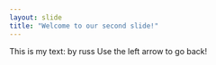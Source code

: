 ```yaml
---
layout: slide
title: "Welcome to our second slide!"
---
```

This is my text: by russ
Use the left arrow to go back!
